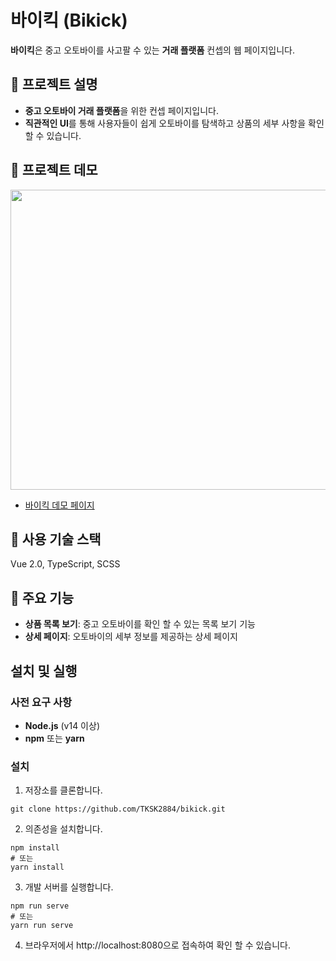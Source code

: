 # 바이킥 (Bikick)
**바이킥**은 중고 오토바이를 사고팔 수 있는 **거래 플랫폼** 컨셉의 웹 페이지입니다. 

## 📄 프로젝트 설명
- **중고 오토바이 거래 플랫폼**을 위한 컨셉 페이지입니다.
- **직관적인 UI**를 통해 사용자들이 쉽게 오토바이를 탐색하고 상품의 세부 사항을 확인 할 수 있습니다.

## 🚀 프로젝트 데모
<img src="https://github.com/user-attachments/assets/0d8f45aa-60f5-42ec-9048-6e96ff0f8e7e" width="600px" height="480px">

- [바이킥 데모 페이지](https://bikick.highground.kr/)

## 🔧 사용 기술 스택
Vue 2.0, TypeScript, SCSS

## 📌 주요 기능
- **상품 목록 보기**: 중고 오토바이를 확인 할 수 있는 목록 보기 기능
- **상세 페이지**: 오토바이의 세부 정보를 제공하는 상세 페이지

## 설치 및 실행

### 사전 요구 사항
- **Node.js** (v14 이상)
- **npm** 또는 **yarn**

### 설치

1. 저장소를 클론합니다.
```
git clone https://github.com/TKSK2884/bikick.git
```

2. 의존성을 설치합니다.
```
npm install
# 또는
yarn install
```

3. 개발 서버를 실행합니다.
```
npm run serve
# 또는
yarn run serve
```
4. 브라우저에서 http://localhost:8080으로 접속하여 확인 할 수 있습니다.
